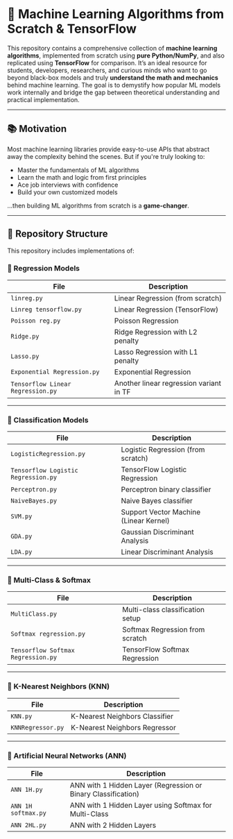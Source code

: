 # 🧠 Machine Learning Algorithms from Scratch & TensorFlow

This repository contains a comprehensive collection of **machine learning algorithms**, implemented from scratch using **pure Python/NumPy**, and also replicated using **TensorFlow** for comparison. It’s an ideal resource for students, developers, researchers, and curious minds who want to go beyond black-box models and truly **understand the math and mechanics** behind machine learning. The goal is to demystify how popular ML models work internally and bridge the gap between theoretical understanding and practical implementation.

---

## 📚 Motivation

Most machine learning libraries provide easy-to-use APIs that abstract away the complexity behind the scenes. But if you're truly looking to:

- Master the fundamentals of ML algorithms
- Learn the math and logic from first principles
- Ace job interviews with confidence
- Build your own customized models

...then building ML algorithms from scratch is a **game-changer**.

---

## 📁 Repository Structure

This repository includes implementations of:

### 🔹 Regression Models
| File                       | Description |
|----------------------------|-------------|
| `linreg.py`                | Linear Regression (from scratch) |
| `Linreg tensorflow.py`     | Linear Regression (TensorFlow) |
| `Poisson reg.py`           | Poisson Regression |
| `Ridge.py`                 | Ridge Regression with L2 penalty |
| `Lasso.py`                 | Lasso Regression with L1 penalty |
| `Exponential Regression.py`| Exponential Regression |
| `Tensorflow Linear Regression.py` | Another linear regression variant in TF |

---

### 🔹 Classification Models
| File                           | Description |
|--------------------------------|-------------|
| `LogisticRegression.py`        | Logistic Regression (from scratch) |
| `Tensorflow Logistic Regression.py` | TensorFlow Logistic Regression |
| `Perceptron.py`                | Perceptron binary classifier |
| `NaiveBayes.py`                | Naive Bayes classifier |
| `SVM.py`                       | Support Vector Machine (Linear Kernel) |
| `GDA.py`                       | Gaussian Discriminant Analysis |
| `LDA.py`                       | Linear Discriminant Analysis |

---

### 🔹 Multi-Class & Softmax
| File                                  | Description |
|---------------------------------------|-------------|
| `MultiClass.py`                       | Multi-class classification setup |
| `Softmax regression.py`               | Softmax Regression from scratch |
| `Tensorflow Softmax Regression.py`    | TensorFlow Softmax Regression |

---

### 🔹 K-Nearest Neighbors (KNN)
| File             | Description |
|------------------|-------------|
| `KNN.py`         | K-Nearest Neighbors Classifier |
| `KNNRegressor.py`| K-Nearest Neighbors Regressor |

---

### 🔹 Artificial Neural Networks (ANN)
| File                  | Description |
|------------------------|-------------|
| `ANN 1H.py`            | ANN with 1 Hidden Layer (Regression or Binary Classification) |
| `ANN 1H softmax.py`    | ANN with 1 Hidden Layer using Softmax for Multi-Class |
| `ANN 2HL.py`           | ANN with 2 Hidden Layers |

